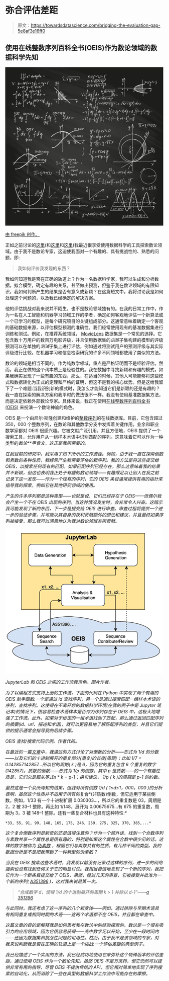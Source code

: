 # 弥合评估差距

> 原文：<https://towardsdatascience.com/bridging-the-evaluation-gap-5e8af3e16ff0>

## 使用在线整数序列百科全书(OEIS)作为数论领域的数据科学先知

![](img/13f47d3a99e926fe74ebb4328570639f.png)

[由 freepik 创作。](https://www.freepik.com/free-vector/scientific-formulas-chalkboard_7456461.htm)

正如之前讨论的[这里](/discovering-the-shape-of-fractions-e9034ab0085c)(和[这里](/prime-fractions-cyclic-reciprocals-b1074f6ebc3b)和[这里](/are-pseudoprimes-hiding-out-among-the-composite-reciprocals-c8952cfe1ab4))我最近很享受使用数据科学的工具探索数论领域。由于我不是数论专家，这迫使我面对一个有趣的、具有挑战性的、熟悉的问题，即:

> 我如何评价我发现的东西？

我如何知道我是否在正确的轨道上？作为一名数据科学家，我可以生成和分析数据，拟合模型，确定有趣的关系，甚至做出预测，但鉴于我在数论领域的有限知识，我如何判断产生的结果是否有意义或新颖？在这篇短文中，我将讨论我是如何处理这个问题的，以及我已经确定的解决方案。

他的评估挑战对我来说并不陌生，也不是数论领域独有的。在我的日常工作中，作为一名在人工智能和机器学习领域工作的学者，确定如何客观地评估一个新算法或一个已学习的模型，是每个研究项目的关键组成部分。这通常意味着确定一个客观的基础数据来源，以评估模型预测的准确性。我们经常使用现有的基准数据集进行训练和测试。例如，在推荐系统领域， [MovieLens](https://grouplens.org/datasets/movielens/) 数据集是一个常见的选择。它包含数十万用户的数百万电影评级，并且使用数据集的*训练*子集构建的模型的评级预测可以在单独的*测试*子集上进行评估，例如通过将测试用户的预测评级与其实际评级进行比较。在机器学习和信息检索研究的许多不同领域都使用了类似的方法。

数论的领域是相当不同的。作为纯数学领域，重点是严格证明而不是经验评估。然而，我正在做的这个词本质上是经验性的。我在数据中寻找新颖和有趣的模式，如果我确实发现了一些有趣的东西，那么，在适当的时候，其他人可能能够将这些模式和数据转化为正式的定理和严格的证明，但这不是我的核心优势。但是这给我留下了一个难题:当我识别新的模式时，我怎么才能知道它们是新颖的还是有趣的？我一直在探索的解决方案和我平时的做法很不一样。我没有使用基准数据集方法，而是决定依赖外部数论专家。具体来说，我正在使用[在线整数序列百科全书(OEIS)](https://oeis.org) 来扮演一个数论神谕的角色。

OEIS 是一个由尼尔·斯隆创建和维护的[整数序列](https://en.wikipedia.org/wiki/Integer_sequence)的在线数据库。目前，它包含超过 350，000 个整数序列，在数论和其他数学分支中发挥着关键作用。业余和职业数学家都对 OEIS 很感兴趣。它被文献广泛引用，并且方便地，OEIS 提供了一个搜索工具，允许用户从一组样本术语中识别匹配的序列。这意味着它可以作为一种类型的*数论**甲骨文，这正是我所需要的。*

*在我目前的研究中，我采用了如下所示的工作流程。例如，由于我一直在探索倒数和素数的各种性质，我经常产生我需要评估的新序列。我的方法是将这些提交给 OEIS，以搜索任何现有的匹配。如果匹配序列已经存在，那么这意味着我的结果并不新颖，但这也表明我正处于有趣的数论领域——有趣得足以让别人在我之前记录下这一发现——作为一个现有的序列，它的 OEIS 条目通常提供有用的指针来指导我的探索，例如它在其他研究领域的使用。*

*产生的许多序列都是这种类型——也就是说，它们已经存在于 OEIS——但偶尔我会产生一个不在 OEIS 出现的序列。当这种情况发生时，会非常令人兴奋。这暗示我可能发现了新的东西，下一步是提交给 OEIS 进行审查。审查过程将提供一个进一步的验证步骤，并可能以其自身的权利贡献额外的想法和建议，并且最终如果序列被接受，那么我可以满意地认为我对数论领域有所贡献。*

*![](img/157cd4ecd58ebda8801742b4c2f97a9e.png)*

*JupyterLab 和 OEIS 之间的工作流程示例。图片作者。*

*为了以编程方式支持上面的工作流，下面的代码在 Python 中实现了两个有用的 OEIS 助手函数:一个是通过 id 查找序列，另一个是通过搜索匹配一组样本术语的序列，查找序列。这使得在不离开您的数据科学环境(在我的例子中是 Jupyter 笔记本)的情况下，很容易检查术语样本是否作为序列存在于 OEIS 中，这极大地增强了工作流。此外，如果对于给定的一组术语找到了匹配，那么通过返回匹配序列的摘要(id、url、描述和术语)，就可以更容易地了解匹配序列的类型，并且它们提供的提示通常会指导我的后续步骤。*

*OEIS 查找/搜索代码示例。作者代码。*

*在最近的一篇[文章](/are-pseudoprimes-hiding-out-among-the-composite-reciprocals-c8952cfe1ab4)中，我通过的方式讨论了对倒数的分析——形式为 *1/d* 的分数——以及它们的十进制展开的重复部分(*重复*)的长度(*周期*)；比如 1/7 = 0.142857142857…所以它的周期( *k* )是 6，因为它的重复包含 6 个重复的数字(142857)。质数的倒数——形式为 *1/p* 的倒数，其中 *p* 是质数——的一个有趣性质是，它们总是服从等式*n * k = p-1；*换句话说， *1/p* ( *k* )的周期是 *p-1* 的约数。*

*虽然这是一个众所周知的结果，但我对所有倒数 *1/d* ( *1≤d≤1，000，000* )的分析表明，虽然这个性质并不适用于所有的*复合*(非质数)倒数，但它适用于某些倒数。例如，1/33 有一个十进制扩展 0.030303…，所以它的重复数是 03，周期是 2，2 被 33–1 整除。再比如 1/148，展开为 0.00675675…有 675 的重复数，周期为 3，3 被 148–1 整除。还有一些复合材料也具有这种特性:*

```
*33, 55, 91, 99, 148, 165, 175, 246, 259, 275, 325, 370, 385,...*
```

*这个复合倒数序列是新奇的还是值得注意的？作为一个题外话，找到一个合数序列与素数共享一个属性总是很有趣的，特别是如果这个属性在合数中很少见的话。这样的数字被称为 [*伪素数*](https://en.wikipedia.org/wiki/Pseudoprime) ，根据它们与素数共有的性质，有几种不同的类型。我的数据分析是不是把我带到了一种新型的伪素数？*

*当我在 OEIS 搜索这些术语时，我发现以前没有记录过这样的序列，进一步的网络搜索也没有找到任何关于它的明显讨论。我相当自信地发现了一个新的序列，我把它作为一个新条目提交给了 OEIS，果然，经过几天的审查，它被接受并批准为一个新的序列( [A351396](https://oeis.org/A351396) )，这对我来说是第一次。*

> *“合成数字 d，使得 1/d 的十进制展开的周期 k > 1 并除以 d-1”——[a 351396](https://oeis.org/A351396)*

*与此同时，我还考虑了这一序列的几个新变体——例如，通过排除与早期术语具有相同重复或相同时期的术语——这两个术语都不在 OEIS，并且都在审查中。*

*这篇文章的目的是解释我是如何思考我在数论中的经验探索的。数论是一个很有吸引力的应用领域，因为它很容易获得——高中数学足以开始，至少在一段时间内——还因为数据集和挑战性问题的可用性。然而，由于我不是该领域的专家，对我来说判断我是否在正确的轨道上是一个挑战:一个评估差距的典型例子。*

*我已经描述了一个实用的方法，我已经成功地使用它来弥补这个特殊版本的评估差距，通过使用 OEIS 作为一个数论先知。虽然 OEIS 不是万灵药，但它仍然可以提供非常有用的指导，尽管 OEIS 不提供传统的 API，但它相对简单地实现了序列搜索的自动化，从而消除了一些在典型的数据科学工作流中可能存在的摩擦。*